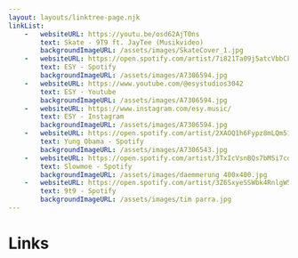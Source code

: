 ```yaml
---
layout: layouts/linktree-page.njk
linkList:
    -   websiteURL: https://youtu.be/osd62AjT0ns
        text: Skate - 9T9 ft. JayTee (Musikvideo)
        backgroundImageURL: /assets/images/SkateCover_1.jpg
    -   websiteURL: https://open.spotify.com/artist/7i821Ta09j5atcVbbCk49x
        text: ESY - Spotify
        backgroundImageURL: /assets/images/A7306594.jpg
    -   websiteURL: https://www.youtube.com/@esystudios3042
        text: ESY - Youtube
        backgroundImageURL: /assets/images/A7306594.jpg
    -   websiteURL: https://www.instagram.com/esy.music/
        text: ESY - Instagram
        backgroundImageURL: /assets/images/A7306594.jpg
    -   websiteURL: https://open.spotify.com/artist/2XAOQ1h6Fypz8mLQm51BUL
        text: Yung Obama - Spotify
        backgroundImageURL: /assets/images/A7306543.jpg
    -   websiteURL: https://open.spotify.com/artist/3TxIcVsnBQs7bMSi7cqXXN
        text: Slowmoe - Spotify
        backgroundImageURL: /assets/images/daemmerung 400x400.jpg
    -   websiteURL: https://open.spotify.com/artist/3Z6SxyeSSWbk4RnlgW56rJ
        text: 9t9 - Spotify
        backgroundImageURL: /assets/images/tim parra.jpg
---
```


# Links